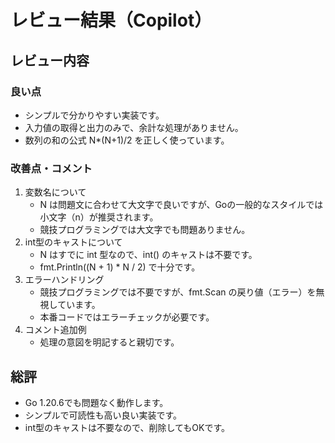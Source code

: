 # レビュー結果（Copilot）

## レビュー内容

### 良い点

- シンプルで分かりやすい実装です。
- 入力値の取得と出力のみで、余計な処理がありません。
- 数列の和の公式 N*(N+1)/2 を正しく使っています。

### 改善点・コメント

1. 変数名について
   - N は問題文に合わせて大文字で良いですが、Goの一般的なスタイルでは小文字（n）が推奨されます。
   - 競技プログラミングでは大文字でも問題ありません。
1. int型のキャストについて
   - N はすでに int 型なので、int() のキャストは不要です。
   - fmt.Println((N + 1) * N / 2) で十分です。
1. エラーハンドリング
   - 競技プログラミングでは不要ですが、fmt.Scan の戻り値（エラー）を無視しています。
   - 本番コードではエラーチェックが必要です。
1. コメント追加例
    - 処理の意図を明記すると親切です。

## 総評

- Go 1.20.6でも問題なく動作します。
- シンプルで可読性も高い良い実装です。
- int型のキャストは不要なので、削除してもOKです。
